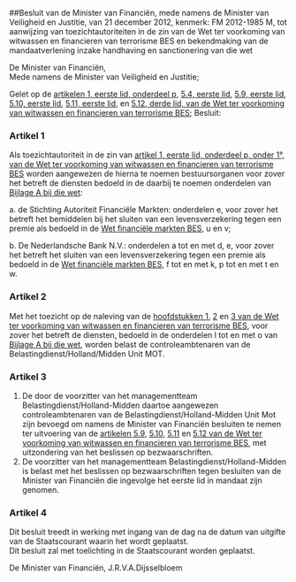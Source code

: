 <meta http-equiv='Content-Type' content='text/html; charset=utf-8' />

##Besluit van de Minister van Financiën, mede namens de Minister van Veiligheid en Justitie, van 21 december 2012, kenmerk: FM 2012-1985 M, tot aanwijzing van toezichtautoriteiten in de zin van de Wet ter voorkoming van witwassen en financieren van terrorisme BES en bekendmaking van de mandaatverlening inzake handhaving en sanctionering van die wet

De Minister van Financiën,  
Mede namens de Minister van Veiligheid en Justitie;

Gelet op de [artikelen 1, eerste lid, onderdeel p](../../../../../../../../../../../../wet-BES/wet/ter/voorkoming/van/witwassen/en/financieren/van/terrorisme/bes/BWBR0030824/README.md), [5.4, eerste lid](../../../../../../../../../../../../wet-BES/wet/ter/voorkoming/van/witwassen/en/financieren/van/terrorisme/bes/BWBR0030824/README.md), [5.9, eerste lid](../../../../../../../../../../../../wet-BES/wet/ter/voorkoming/van/witwassen/en/financieren/van/terrorisme/bes/BWBR0030824/README.md), [5.10, eerste lid](../../../../../../../../../../../../wet-BES/wet/ter/voorkoming/van/witwassen/en/financieren/van/terrorisme/bes/BWBR0030824/README.md), [5.11, eerste lid](../../../../../../../../../../../../wet-BES/wet/ter/voorkoming/van/witwassen/en/financieren/van/terrorisme/bes/BWBR0030824/README.md), en [5.12, derde lid, van de Wet ter voorkoming van witwassen en financieren van terrorisme BES](../../../../../../../../../../../../wet-BES/wet/ter/voorkoming/van/witwassen/en/financieren/van/terrorisme/bes/BWBR0030824/README.md);
Besluit:    

### Artikel  1  

Als toezichtautoriteit in de zin van [artikel 1, eerste lid, onderdeel p, onder 1°, van de Wet ter voorkoming van witwassen en financieren van terrorisme BES](../../../../../../../../../../../../wet-BES/wet/ter/voorkoming/van/witwassen/en/financieren/van/terrorisme/bes/BWBR0030824/README.md) worden aangewezen de hierna te noemen bestuursorganen voor zover het betreft de diensten bedoeld in de daarbij te noemen onderdelen van [Bijlage A bij die wet](../../../../../../../../../../../../wet-BES/wet/ter/voorkoming/van/witwassen/en/financieren/van/terrorisme/bes/BWBR0030824/README.md): 

a. de Stichting Autoriteit Financiële Markten: onderdelen e, voor zover het betreft het bemiddelen bij het sluiten van een levensverzekering tegen een premie als bedoeld in de [Wet financiële markten BES](../../../../../../../../../../../../wet-BES/wet/financiële/markten/bes/BWBR0030883/README.md), u en v;  

b. De Nederlandsche Bank N.V.: onderdelen a tot en met d, e, voor zover het betreft het sluiten van een levensverzekering tegen een premie als bedoeld in de [Wet financiële markten BES](../../../../../../../../../../../../wet-BES/wet/financiële/markten/bes/BWBR0030883/README.md), f tot en met k, p tot en met t en w.    

### Artikel  2  

Met het toezicht op de naleving van de [hoofdstukken 1](../../../../../../../../../../../../wet-BES/wet/ter/voorkoming/van/witwassen/en/financieren/van/terrorisme/bes/BWBR0030824/README.md), [2](../../../../../../../../../../../../wet-BES/wet/ter/voorkoming/van/witwassen/en/financieren/van/terrorisme/bes/BWBR0030824/README.md) en [3 van de Wet ter voorkoming van witwassen en financieren van terrorisme BES](../../../../../../../../../../../../wet-BES/wet/ter/voorkoming/van/witwassen/en/financieren/van/terrorisme/bes/BWBR0030824/README.md), voor zover het betreft de diensten, bedoeld in de onderdelen l tot en met o van [Bijlage A bij die wet](../../../../../../../../../../../../wet-BES/wet/ter/voorkoming/van/witwassen/en/financieren/van/terrorisme/bes/BWBR0030824/README.md), worden belast de controleambtenaren van de Belastingdienst/Holland/Midden Unit MOT.  

### Artikel  3  

1.  De door de voorzitter van het managementteam Belastingdienst/Holland-Midden daartoe aangewezen controleambtenaren van de Belastingdienst/Holland-Midden Unit Mot zijn bevoegd om namens de Minister van Financiën besluiten te nemen ter uitvoering van de [artikelen 5.9](../../../../../../../../../../../../wet-BES/wet/ter/voorkoming/van/witwassen/en/financieren/van/terrorisme/bes/BWBR0030824/README.md), [5.10](../../../../../../../../../../../../wet-BES/wet/ter/voorkoming/van/witwassen/en/financieren/van/terrorisme/bes/BWBR0030824/README.md), [5.11](../../../../../../../../../../../../wet-BES/wet/ter/voorkoming/van/witwassen/en/financieren/van/terrorisme/bes/BWBR0030824/README.md) en [5.12 van de Wet ter voorkoming van witwassen en financieren van terrorisme BES](../../../../../../../../../../../../wet-BES/wet/ter/voorkoming/van/witwassen/en/financieren/van/terrorisme/bes/BWBR0030824/README.md), met uitzondering van het beslissen op bezwaarschriften.   
2.  De voorzitter van het managementteam Belastingdienst/Holland-Midden is belast met het beslissen op bezwaarschriften tegen besluiten van de Minister van Financiën die ingevolge het eerste lid in mandaat zijn genomen.   

### Artikel  4  

Dit besluit treedt in werking met ingang van de dag na de datum van uitgifte van de Staatscourant waarin het wordt geplaatst.  
Dit besluit zal met toelichting in de Staatscourant worden geplaatst.  

De 
Minister van Financiën,
J.R.V.A.Dijsselbloem   
